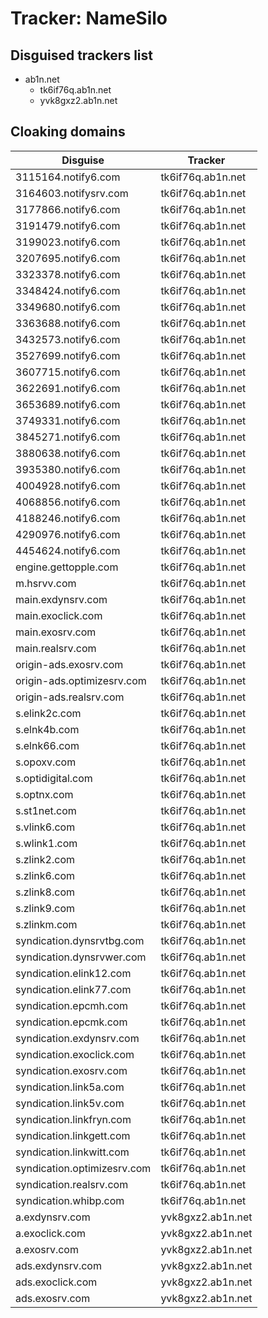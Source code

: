 # Tracker: NameSilo

## Disguised trackers list

* ab1n.net
    * tk6if76q.ab1n.net
    * yvk8gxz2.ab1n.net

## Cloaking domains

| Disguise | Tracker |
| ---- | ---- |
| 3115164.notify6.com | tk6if76q.ab1n.net |
| 3164603.notifysrv.com | tk6if76q.ab1n.net |
| 3177866.notify6.com | tk6if76q.ab1n.net |
| 3191479.notify6.com | tk6if76q.ab1n.net |
| 3199023.notify6.com | tk6if76q.ab1n.net |
| 3207695.notify6.com | tk6if76q.ab1n.net |
| 3323378.notify6.com | tk6if76q.ab1n.net |
| 3348424.notify6.com | tk6if76q.ab1n.net |
| 3349680.notify6.com | tk6if76q.ab1n.net |
| 3363688.notify6.com | tk6if76q.ab1n.net |
| 3432573.notify6.com | tk6if76q.ab1n.net |
| 3527699.notify6.com | tk6if76q.ab1n.net |
| 3607715.notify6.com | tk6if76q.ab1n.net |
| 3622691.notify6.com | tk6if76q.ab1n.net |
| 3653689.notify6.com | tk6if76q.ab1n.net |
| 3749331.notify6.com | tk6if76q.ab1n.net |
| 3845271.notify6.com | tk6if76q.ab1n.net |
| 3880638.notify6.com | tk6if76q.ab1n.net |
| 3935380.notify6.com | tk6if76q.ab1n.net |
| 4004928.notify6.com | tk6if76q.ab1n.net |
| 4068856.notify6.com | tk6if76q.ab1n.net |
| 4188246.notify6.com | tk6if76q.ab1n.net |
| 4290976.notify6.com | tk6if76q.ab1n.net |
| 4454624.notify6.com | tk6if76q.ab1n.net |
| engine.gettopple.com | tk6if76q.ab1n.net |
| m.hsrvv.com | tk6if76q.ab1n.net |
| main.exdynsrv.com | tk6if76q.ab1n.net |
| main.exoclick.com | tk6if76q.ab1n.net |
| main.exosrv.com | tk6if76q.ab1n.net |
| main.realsrv.com | tk6if76q.ab1n.net |
| origin-ads.exosrv.com | tk6if76q.ab1n.net |
| origin-ads.optimizesrv.com | tk6if76q.ab1n.net |
| origin-ads.realsrv.com | tk6if76q.ab1n.net |
| s.elink2c.com | tk6if76q.ab1n.net |
| s.elnk4b.com | tk6if76q.ab1n.net |
| s.elnk66.com | tk6if76q.ab1n.net |
| s.opoxv.com | tk6if76q.ab1n.net |
| s.optidigital.com | tk6if76q.ab1n.net |
| s.optnx.com | tk6if76q.ab1n.net |
| s.st1net.com | tk6if76q.ab1n.net |
| s.vlink6.com | tk6if76q.ab1n.net |
| s.wlink1.com | tk6if76q.ab1n.net |
| s.zlink2.com | tk6if76q.ab1n.net |
| s.zlink6.com | tk6if76q.ab1n.net |
| s.zlink8.com | tk6if76q.ab1n.net |
| s.zlink9.com | tk6if76q.ab1n.net |
| s.zlinkm.com | tk6if76q.ab1n.net |
| syndication.dynsrvtbg.com | tk6if76q.ab1n.net |
| syndication.dynsrvwer.com | tk6if76q.ab1n.net |
| syndication.elink12.com | tk6if76q.ab1n.net |
| syndication.elink77.com | tk6if76q.ab1n.net |
| syndication.epcmh.com | tk6if76q.ab1n.net |
| syndication.epcmk.com | tk6if76q.ab1n.net |
| syndication.exdynsrv.com | tk6if76q.ab1n.net |
| syndication.exoclick.com | tk6if76q.ab1n.net |
| syndication.exosrv.com | tk6if76q.ab1n.net |
| syndication.link5a.com | tk6if76q.ab1n.net |
| syndication.link5v.com | tk6if76q.ab1n.net |
| syndication.linkfryn.com | tk6if76q.ab1n.net |
| syndication.linkgett.com | tk6if76q.ab1n.net |
| syndication.linkwitt.com | tk6if76q.ab1n.net |
| syndication.optimizesrv.com | tk6if76q.ab1n.net |
| syndication.realsrv.com | tk6if76q.ab1n.net |
| syndication.whibp.com | tk6if76q.ab1n.net |
| a.exdynsrv.com | yvk8gxz2.ab1n.net |
| a.exoclick.com | yvk8gxz2.ab1n.net |
| a.exosrv.com | yvk8gxz2.ab1n.net |
| ads.exdynsrv.com | yvk8gxz2.ab1n.net |
| ads.exoclick.com | yvk8gxz2.ab1n.net |
| ads.exosrv.com | yvk8gxz2.ab1n.net |